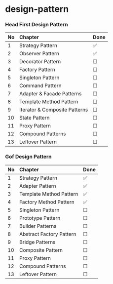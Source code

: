 # design-pattern

### Head First Design Pattern


 No | Chapter                       | Done               |
:-- | :-----------------------------| :------------------|
| 1 | Strategy Pattern              | :white_check_mark:  |
| 2 | Observer Pattern              | :white_check_mark:  |
| 3 | Decorator Pattern             | &#9744;            |
| 4 | Factory Pattern               | &#9744;            |
| 5 | Singleton Pattern             | &#9744;            |
| 6 | Command  Pattern              | &#9744;            |
| 7 | Adapter & Facade Patterns     | &#9744;            |
| 8 | Template Method Pattern       | &#9744;            |
| 9 | Iterator & Composite Patterns | &#9744;            |
| 10 | State Pattern                | &#9744;            |
| 11 | Proxy Pattern                | &#9744;            |
| 12 | Compound Patterns            | &#9744;            |
| 13 | Leftover Pattern             | &#9744;            |

### Gof Design Pattern


 No | Chapter                       | Done               |
:-- | :-----------------------------| :------------------|
| 1 | Strategy Pattern              | :white_check_mark:  |
| 2 | Adapter Pattern               | :white_check_mark:  |
| 3 | Template Method Pattern       | :white_check_mark:  |
| 4 | Factory Method Pattern        | :white_check_mark:  |
| 5 | Singleton Pattern             | &#9744;            |
| 6 | Prototype  Pattern            | &#9744;            |
| 7 | Builder Patterns              | &#9744;            |
| 8 | Abstract Factory Pattern      | &#9744;            |
| 9 | Bridge Patterns               | &#9744;            |
| 10 | Composite Pattern            | &#9744;            |
| 11 | Proxy Pattern                | &#9744;            |
| 12 | Compound Patterns            | &#9744;            |
| 13 | Leftover Pattern             | &#9744;            |

